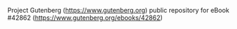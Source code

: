 Project Gutenberg (https://www.gutenberg.org) public repository for eBook #42862 (https://www.gutenberg.org/ebooks/42862)
